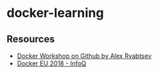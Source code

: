 # docker-learning

## Resources

* [Docker Workshop on Github by Alex Ryabtsev](https://github.com/alexryabtsev/docker-workshop)
* [Docker EU 2018 - InfoQ](https://www.infoq.com/news/2018/12/dockercon-eu-2018)
